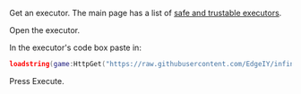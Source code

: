 <p>Get an executor. The main page has a list of <a href="#recommended-executors">safe and trustable executors</a>.</p>

Open the executor.

In the executor's code box paste in:

```lua
loadstring(game:HttpGet("https://raw.githubusercontent.com/EdgeIY/infiniteyield/master/source"))()
```

Press Execute.
